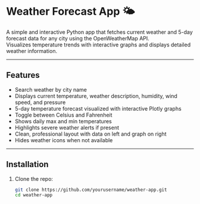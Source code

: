 # Weather Forecast App 🌤️

A simple and interactive Python app that fetches current weather and 5-day forecast data for any city using the OpenWeatherMap API.  
Visualizes temperature trends with interactive graphs and displays detailed weather information.

---

## Features

- Search weather by city name  
- Displays current temperature, weather description, humidity, wind speed, and pressure  
- 5-day temperature forecast visualized with interactive Plotly graphs  
- Toggle between Celsius and Fahrenheit  
- Shows daily max and min temperatures  
- Highlights severe weather alerts if present  
- Clean, professional layout with data on left and graph on right  
- Hides weather icons when not available  

---

## Installation

1. Clone the repo:  
   ```bash
   git clone https://github.com/yourusername/weather-app.git
   cd weather-app
